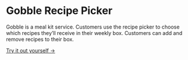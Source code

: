 # Gobble Recipe Picker

Gobble is a meal kit service. Customers use the recipe picker to choose which recipes they’ll receive in their weekly box.
Customers can add and remove recipes to their box.

[Try it out yourself ->](gobble.vercel.app)
